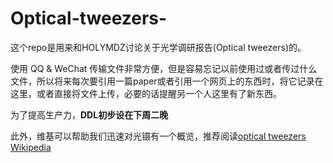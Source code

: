 # Optical-tweezers-
这个repo是用来和HOLYMDZ讨论关于光学调研报告(Optical tweezers)的。

使用 QQ & WeChat 传输文件非常方便，但是容易忘记以前使用过或者传过什么文件，所以将来每次要引用一篇paper或者引用一个网页上的东西时，将它记录在这里，或者直接将文件上传，必要的话提醒另一个人这里有了新东西。

为了提高生产力，**DDL初步设在下周二晚**

此外，维基可以帮助我们迅速对光镊有一个概览，推荐阅读[optical tweezers Wikipedia](https://en.wikipedia.org/wiki/Optical_tweezers)
